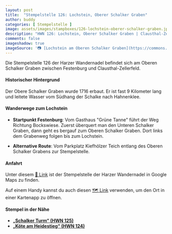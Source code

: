 ```yaml
---
layout: post
title:  "Stempelstelle 126: Lochstein, Oberer Schalker Graben"
author: buddy
categories: [ Stempelstelle ]
image: assets/images/stampboxes/126-lochstein-oberer-schalker-graben.jpg
description: "HWN 126: Lochstein, Oberer Schalker Graben | Clausthal-Zellerfeld"
comments: false
imageshadow: true
imageSource: '📷 [Lochstein am Oberen Schalker Graben](https://commons.wikimedia.org/wiki/File:Lochstein_am_Oberen_Schalker_Graben.jpg) von <a href="//commons.wikimedia.org/wiki/User:B.Thomas95" title="User:B.Thomas95">Thomas Binder</a> unter Lizenz [CC BY-SA 4.0](https://creativecommons.org/licenses/by-sa/4.0)'
---
```


Die Stempelstelle 126 der Harzer Wandernadel befindet sich am Oberen Schalker Graben zwischen Festenburg und Clausthal-Zellerfeld. 

#### Historischer Hintergrund

Der Obere Schalker Graben wurde 1716 erbaut. Er ist fast 9 Kilometer lang und leitete Wasser vom Südhang der Schalke nach Hahnenklee. 

#### Wanderwege zum Lochstein

- **Startpunkt Festenburg**: Vom Gasthaus "Grüne Tanne" führt der Weg Richtung Bockswiese. Zuerst überquert man den Unteren Schalker Graben, dann geht es bergauf zum Oberen Schalker Graben. Dort links dem Grabenweg folgen bis zum Lochstein. 

- **Alternative Route**: Vom Parkplatz Kiefhölzer Teich entlang des Oberen Schalker Grabens zur Stempelstelle. 

#### Anfahrt

Unter diesem [📍 Link](https://www.google.com/maps/dir/?api=1&origin=&destination=51.837222%2C%2010.379694) ist der Stempelstelle der Harzer Wandernadel in Google Maps zu finden.

<div class="android-only">
  Auf einem Handy kannst du auch diesen 
  <a href="geo:51.837222,10.379694">🗺️ Link</a> 
  verwenden, um den Ort in einer Kartenapp zu öffnen.
  <p></p>
</div>

#### Stempel in der Nähe

- [**„Schalker Turm“ (HWN 125)**](/stempelstelle-125-schalker-turm)
- [**„Köte am Heidestieg“ (HWN 124)**](/stempelstelle-124-koete-am-heidenstieg)
